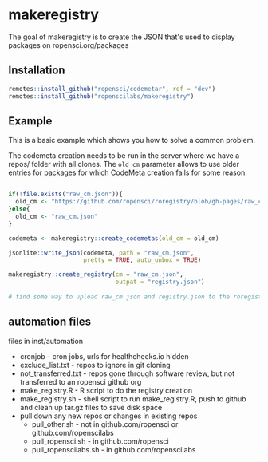 # makeregistry

The goal of makeregistry is to create the JSON that's used to display packages on ropensci.org/packages

## Installation

``` r
remotes::install_github("ropensci/codemetar", ref = "dev")
remotes::install_github("ropenscilabs/makeregistry")
```

## Example

This is a basic example which shows you how to solve a common problem. 

The codemeta creation needs to be run in the server where we have a repos/ folder with all clones. The `old_cm` parameter allows to use older entries for packages for which CodeMeta creation fails for some reason.

``` r

if(!file.exists("raw_cm.json")){
  old_cm <- "https://github.com/ropensci/roregistry/blob/gh-pages/raw_cm.json?raw=true"
}else{
  old_cm <- "raw_cm.json"
}

codemeta <- makeregistry::create_codemetas(old_cm = old_cm)

jsonlite::write_json(codemeta, path = "raw_cm.json",
                     pretty = TRUE, auto_unbox = TRUE)

makeregistry::create_registry(cm = "raw_cm.json",
                              outpat = "registry.json")
                              
# find some way to upload raw_cm.json and registry.json to the roregistry repo.
```


## automation files

files in inst/automation

* cronjob - cron jobs, urls for healthchecks.io hidden
* exclude_list.txt - repos to ignore in git cloning
* not_transferred.txt - repos gone through software review, but not transferred to an ropensci github org
* make_registry.R - R script to do the registry creation
* make_registry.sh - shell script to run make_registry.R, push to github and clean up tar.gz files to save disk space
* pull down any new repos or changes in existing repos
    * pull_other.sh - not in github.com/ropensci or github.com/ropenscilabs
    * pull_ropensci.sh - in github.com/ropensci
    * pull_ropenscilabs.sh - in github.com/ropenscilabs
